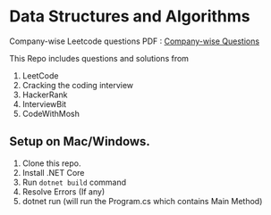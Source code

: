 # Data Structures and Algorithms

Company-wise Leetcode questions PDF : [Company-wise Questions](src/LeetCode/CompanyWiseQuestions) 

This Repo includes questions and solutions from

1. LeetCode
2. Cracking the coding interview
3. HackerRank
4. InterviewBit
5. CodeWithMosh



## Setup on Mac/Windows.

1. Clone this repo.
2. Install .NET Core
3. Run `dotnet build` command
4. Resolve Errors (If any)
5. dotnet run (will run the Program.cs which contains Main Method)